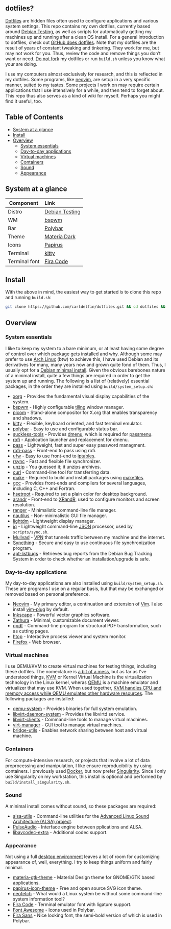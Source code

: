 ## dotfiles?

[Dotfiles](https://en.wikipedia.org/wiki/Hidden_file_and_hidden_directory#Unix_and_Unix-like_environments) are hidden files often used to configure applications and various system settings. This repo contains my own dotfiles, currently based around [Debian Testing](https://wiki.debian.org/DebianTesting), as well as scripts for automatically getting my machines up and running after a clean OS install. For a general introduction to dotfiles, check out [GitHub does dotfiles](https://dotfiles.github.io/). Note that my dotfiles are the result of years of constant tweaking and tinkering. They work for me, but may not work for you. Thus, review the code and remove things you don’t want or need. [Do not fork](https://www.anishathalye.com/2014/08/03/managing-your-dotfiles/) my dotfiles or run `build.sh` unless you know what your are doing.

I use my computers almost exclusively for research, and this is reflected in my dotfiles. Some programs, like [neovim](https://neovim.io/), are setup in a very specific manner, suited to my tastes. Some projects I work on may require certain applications that I use intensively for a while, and then tend to forget about. This repo thus also serves as a kind of wiki for myself. Perhaps you might find it useful, too. 

## Table of Contents

* [System at a glance](#system_at_a_glance)
* [Install](#install)
* [Overview](#overview)
    * [System essentials](#system_essentials)
    * [Day-to-day applications](#day_to_day_applications)
    * [Virtual machines](#virtual_machines)
    * [Containers](#containers)
    * [Sound](#sound)
    * [Appearance](#appearance)

## System at a glance <a name = "system_at_a_glance"></a>

| Component           | Link                                            |
| --------------------| :-----------------------------------------------|
| Distro              | [Debian Testing](https://wiki.debian.org/DebianTesting)|
| WM                  | [bspwm](https://github.com/baskerville/bspwm)|
| Bar                 | [Polybar](https://github.com/polybar/polybar)|
| Theme               | [Materia Dark](https://github.com/nana-4/materia-theme)|
| Icons               | [Papirus](https://github.com/PapirusDevelopmentTeam/papirus-icon-theme)|
| Terminal            | [kitty](https://sw.kovidgoyal.net/kitty/)|
| Terminal font       | [Fira Code](https://github.com/tonsky/FiraCode)|

## Install <a name = "install"></a>

With the above in mind, the easiest way to get started *is* to clone this repo and running `build.sh`:

```bash
git clone https://github.com/carldelfin/dotfiles.git && cd dotfiles && bash build.sh
```

## Overview <a name = "overview"></a>

### System essentials <a name = "system_essentials"></a>

I like to keep my system to a bare minimum, or at least having some degree of control over which package gets installed and why. Although some may prefer to use [Arch Linux](https://archlinux.org/) (btw) to achieve this, I have used Debian and its derivatives for many, many years now and grown quite fond of them. Thus, I usually opt for a [Debian minimal install](https://www.debian.org/CD/netinst/). Given the obvious barebones nature of a minimal install, quite a few things are required in order to get the system up and running. The following is a list of (relatively) essential packages, in the order they are installed using `build/system_setup.sh`:

* [xorg](https://www.x.org/wiki/) - Provides the fundamental visual display capabilities of the system.
* [bspwm](https://github.com/baskerville/bspwm) - Highly configurable [tiling](https://en.wikipedia.org/wiki/Tiling_window_manager) window manager.
* [picom](https://github.com/yshui/picom) - Stand-alone compositor for X.org that enables transparency and shadows.
* [kitty](https://sw.kovidgoyal.net/kitty/) - Flexible, keyboard oriented, and fast terminal emulator.
* [polybar](https://github.com/polybar/polybar) - Easy to use and configurable status bar.
* [suckless-tools](https://tools.suckless.org/) - Provides [dmenu](https://tools.suckless.org/dmenu/), which is required for [passmenu](https://git.zx2c4.com/password-store/tree/contrib/dmenu/passmenu).
* [rofi](https://github.com/davatorium/rofi) - Application launcher and replacement for dmenu.
* [pass](https://www.passwordstore.org/) - Lightweight, fast and super easy password managment. 
* [rofi-pass](https://github.com/carnager/rofi-pass) - Front-end to pass using rofi.
* [ufw](https://wiki.ubuntu.com/UncomplicatedFirewall) - Easy to use front-end to [iptables](https://linux.die.net/man/8/iptables).
* [rsync](https://linux.die.net/man/1/rsync) - Fast and flexible file synchronizer.
* [unzip](https://linux.die.net/man/1/unzip) - You guessed it; it unzips archives.
* [curl](https://curl.se/) - Command-line tool for transferring data.
* [make](https://www.gnu.org/software/make/) - Required to build and install packages using [makefiles](https://www.gnu.org/software/make/manual/make.html#Introduction).
* [gcc](https://gcc.gnu.org/) - Provides front-ends and compilers for several languages, including C, C++ and Fortran.
* [hsetroot](https://github.com/himdel/hsetroot) - Required to set a plain color for desktop background.
* [arandr](https://christian.amsuess.com/tools/arandr/) - Front-end to [XRandR](https://www.x.org/wiki/Projects/XRandR/), used to configure monitors and screen resolution.
* [ranger](https://github.com/ranger/ranger) - Minimalistic command-line file manager.
* [nautilus](https://wiki.gnome.org/Apps/Files) - Non-minimalistic GUI file manager.
* [lightdm](https://github.com/canonical/lightdm) - Lightweight display manager.
* [jq](https://stedolan.github.io/jq/) - Lightweight command-line [JSON](https://en.wikipedia.org/wiki/JSON) processor, used by `scripts/sync.sh`.
* [Mullvad](https://mullvad.net/sv/) - [VPN](https://en.wikipedia.org/wiki/Virtual_private_network) that tunnels traffic between my machine and the internet.
* [Syncthing](https://syncthing.net/) - Secure and easy to use continuous file synchronization program.
* [apt-listbugs](https://manpages.debian.org/testing/apt-listbugs/apt-listbugs.1.en.html) - Retrieves bug reports from the Debian Bug Tracking System in order to check whether an installation/upgrade is safe. 

### Day-to-day applications <a name = "day_to_day_applications"></a>

My day-to-day applications are also installed using `build/system_setup.sh`. These are programs I use on a regular basis, but that may be exchanged or removed based on personal preference.

* [Neovim](https://neovim.io/) - My primary editor, a continuation and extension of [Vim](https://www.vim.org/). I also install [vim-plug](https://github.com/junegunn/vim-plug) by default. 
* [Inkscape](https://inkscape.org/) - Powerful vector graphics software.
* [Zathura](https://pwmt.org/projects/zathura/) - Minimal, customizable document viewer.
* [qpdf](https://github.com/qpdf/qpdf) - Command-line program for structural PDF transformation, such as cutting pages.
* [htop](https://htop.dev/) - Interactive process viewer and system monitor.
* [Firefox](https://www.mozilla.org/en-US/) - Web browser.

### Virtual machines <a name = "virtual_machines"></a>

I use QEMU/KVM to create virtual machines for testing things, including these dotfiles. The nomeclature is [a bit of a mess](https://serverfault.com/a/391932), but as far as I've understood things, [KVM](https://www.linux-kvm.org/page/Main_Page) or Kernel Virtual Machine is the virtualization technology in the Linux kernel, wheras [QEMU](https://www.qemu.org/) is a machine emulator and virtualizer that may use KVM. When used together, [KVM handles CPU and memory access while QEMU emulates other hardware resources](https://serverfault.com/a/208694). The following packages are installed:

* [qemu-system](https://packages.debian.org/bullseye/qemu-system) - Provides binaries for full system emulation.
* [libvirt-daemon-system](https://wiki.debian.org/libvirt) - Provides the libvirtd service.
* [libvirt-clients](https://wiki.debian.org/libvirt) - Command-line tools to manage virtual machines.
* [virt-manager](https://wiki.debian.org/libvirt) - GUI tool to manage virtual machines.
* [bridge-utils](https://wiki.debian.org/BridgeNetworkConnections) - Enables network sharing between host and virtual machine.

### Containers <a name = "containers"></a>

For compute-intensive research, or projects that involve a lot of data preprocessing and manipulation, I like ensure reproducibility by using containers. I previously used [Docker](https://www.docker.com/), but now prefer [Singularity](https://sylabs.io/singularity/). Since I only use Singularity on my workstation, this install is optional and performed by `build/install_singularity.sh`.

### Sound <a name = "sound"></a>

A minimal install comes without sound, so these packages are required:

* [alsa-utils](https://github.com/alsa-project/alsa-utils) - Command-line utilities for the [Advanced Linux Sound Architecture (ALSA) project](https://www.alsa-project.org/wiki/Main_Page).
* [PulseAudio](https://www.freedesktop.org/wiki/Software/PulseAudio/) - Interface engine between pplications and ALSA.
* [libavcodec-extra](https://packages.debian.org/buster/libavcodec-extra) - Additional codec support.

### Appearance <a name = "appearance"></a>

Not using a full [desktop environment](https://en.wikipedia.org/wiki/Desktop_environment) leaves a lot of room for customizing appearance of, well, everything. I try to keep things uniform and fairly minimal.

* [materia-gtk-theme](https://github.com/nana-4/materia-theme) - Material Design theme for GNOME/GTK based applications.
* [papirus-icon-theme](https://github.com/PapirusDevelopmentTeam/papirus-icon-theme) - Free and open source SVG icon theme.
* [neofetch](https://github.com/dylanaraps/neofetch) - What would a Linux system be without some command-line system information tool?
* [Fira Code](https://github.com/tonsky/FiraCode) - Terminal emulator font with ligature support.
* [Font Awesome](https://fontawesome.com/) - Icons used in Polybar.
* [Fira Sans](https://github.com/pop-os/fonts) - Nice looking font, the semi-bold version of which is used in Polybar.
